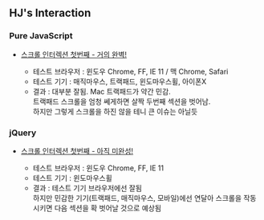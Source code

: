 ## HJ's Interaction

### Pure JavaScript

* [스크롤 인터렉션 첫번째 - 거의 완벽!](https://hyungju-lee.github.io/hyungju-lee-interactions/scroll-interaction-1/index-javascript.html)  
  
  * 테스트 브라우저 : 윈도우 Chrome, FF, IE 11 / 맥 Chrome, Safari  
  * 테스트 기기 : 매직마우스, 트랙패드, 윈도마우스휠, 아이폰X
  * 결과 : 대부분 잘됨. Mac 트랙패드가 약간 민감.  
    트랙패드 스크롤을 엄청 쎄게하면 살짝 두번째 섹션을 벗어남.  
    하지만 그렇게 스크롤을 하진 않을 테니 큰 이슈는 아닐듯

### jQuery

* [스크롤 인터렉션 첫번째 - 아직 미완성!](https://hyungju-lee.github.io/hyungju-lee-interactions/scroll-interaction-1/index-jquery.html)
  
  * 테스트 브라우저 : 윈도우 Chrome, FF, IE 11
  * 테스트 기기 : 윈도마우스휠
  * 결과 : 테스트 기기 브라우저에선 잘됨  
    하지만 민감한 기기(트랙패드, 매직마우스, 모바일)에선 연달아 스크롤을 작동시키면 다음 섹션을 확 벗어날 것으로 예상됨
